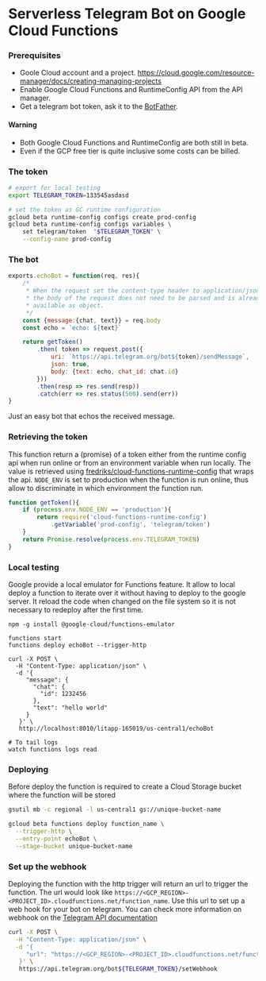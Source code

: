 # Serverless Telegram Bot on Google Cloud Functions

### Prerequisites
* Goole Cloud account and a project. https://cloud.google.com/resource-manager/docs/creating-managing-projects
* Enable Google Cloud Functions and RuntimeConfig API from the API manager.
* Get a telegram bot token, ask it to the [BotFather](https://telegram.me/BotFather).

#### Warning
* Both Google Cloud Functions and RuntimeConfig are both still in beta.
* Even if the GCP free tier is quite inclusive some costs can be billed.

### The token

```bash
# export for local testing 
export TELEGRAM_TOKEN=133545asdasd

# set the token as GC runtime configuration 
gcloud beta runtime-config configs create prod-config
gcloud beta runtime-config configs variables \
    set telegram/token  "$TELEGRAM_TOKEN" \
    --config-name prod-config
```

### The bot

```js
exports.echoBot = function(req, res){
    /*
     * When the request set the content-type header to application/json
     * the body of the request does not need to be parsed and is already
     * available as object.
     */
    const {message:{chat, text}} = req.body
    const echo = `echo: ${text}`

    return getToken()
        .then( token => request.post({
            uri: `https://api.telegram.org/bot${token}/sendMessage`,
            json: true,
            body: {text: echo, chat_id: chat.id}
        }))
        .then(resp => res.send(resp))
        .catch(err => res.status(500).send(err))
}

```
Just an easy bot that echos the received message.

### Retrieving the token

This function return a (promise) of a token either from the runtime config api when run online or from
an environment variable when run locally. The value is retrieved using 
[fredriks/cloud-functions-runtime-config](https://github.com/fredriks/cloud-functions-runtime-config) that wraps the api.
`NODE_ENV` is set to production when the function is run online, thus allow to discriminate in which environment
the function run.

```js
function getToken(){
    if (process.env.NODE_ENV == 'production'){
        return require('cloud-functions-runtime-config')
            .getVariable('prod-config', 'telegram/token')
    }
    return Promise.resolve(process.env.TELEGRAM_TOKEN)
}
```

### Local testing

Google provide a local emulator for Functions feature. It allow to local deploy a function to iterate
over it without having to deploy to the google server. It reload the code when changed on the file system
so it is not necessary to redeploy after the first time.

```
npm -g install @google-cloud/functions-emulator

functions start
functions deploy echoBot --trigger-http

curl -X POST \
  -H "Content-Type: application/json" \
  -d '{
     "message": {
       "chat": {
         "id": 1232456
       },
       "text": "hello world"
     }
   }' \
   http://localhost:8010/litapp-165019/us-central1/echoBot

# To tail logs
watch functions logs read

```

### Deploying

Before deploy the function is required to create a Cloud Storage bucket where the function will be stored

```bash
gsutil mb -c regional -l us-central1 gs://unique-bucket-name

gcloud beta functions deploy function_name \
  --trigger-http \
  --entry-point echoBot \
  --stage-bucket unique-bucket-name
```

### Set up the webhook

Deploying the function with the http trigger will return an url to trigger the function. The url would look
like `https://<GCP_REGION>-<PROJECT_ID>.cloudfunctions.net/function_name`. Use this url to set up a web hook
for your bot on telegram. You can check more information on webhook on the
[Telegram API documentation](https://core.telegram.org/bots/api#setwebhook)

```bash
curl -X POST \
  -H "Content-Type: application/json" \
  -d '{
     "url": "https://<GCP_REGION>-<PROJECT_ID>.cloudfunctions.net/function_name"
   }' \
   https://api.telegram.org/bot${TELEGRAM_TOKEN}/setWebhook
```
